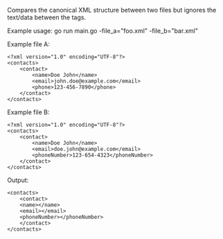 Compares the canonical XML structure between two files but ignores the text/data between the tags.

Example usage:
go run main.go -file_a="foo.xml" -file_b="bar.xml"

Example file A:

```
<?xml version="1.0" encoding="UTF-8"?>
<contacts>
    <contact>
        <name>Doe John</name>
        <email>john.doe@example.com</email>
        <phone>123-456-7890</phone>
    </contact>
</contacts>
```

Example file B:

```
<?xml version="1.0" encoding="UTF-8"?>
<contacts>
    <contact>
        <name>Doe John</name>
        <email>doe.john@example.com</email>
        <phoneNumber>123-654-4323</phoneNumber>
    </contact>
</contacts>
```

Output:

```
<contacts>
    <contact>
    <name></name>
    <email></email>
    <phoneNumber></phoneNumber>
    </contact>
</contacts>
```
